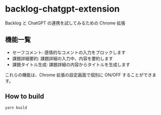 # backlog-chatgpt-extension

Backlog と ChatGPT の連携を試してみるための Chrome 拡張

## 機能一覧

-   セーフコメント: 感情的なコメントの入力をブロックします
-   課題詳細要約: 課題詳細の入力中、内容を要約します
-   課題タイトル生成: 課題詳細の内容からタイトルを生成します

これらの機能は、Chrome 拡張の設定画面で個別に ON/OFF することができます。

## How to build

```
yarn build
```
